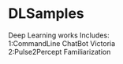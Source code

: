 # DLSamples
Deep Learning works
Includes:<br>
1:CommandLine ChatBot Victoria<br>
2:Pulse2Percept Familiarization
